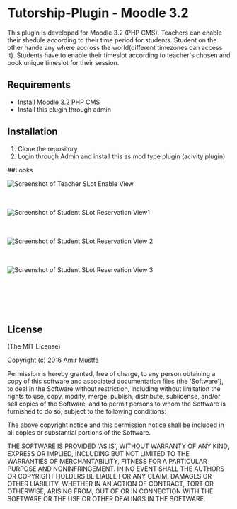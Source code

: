 # Tutorship-Plugin - Moodle 3.2
This plugin is developed for Moodle 3.2 (PHP CMS). Teachers can enable their shedule according to their time period for students. Student on the other hande any where accross the world(different timezones can access it).
Students have to enable their timeslot according to teacher's chosen and book unique timeslot for their session.

## Requirements
- Install Moodle 3.2 PHP CMS
- Install this plugin through admin

## Installation

1. Clone the repository
2. Login through Admin and install this as mod type plugin (acivity plugin)

##Looks

![Screenshot of Teacher SLot Enable View](https://user-images.githubusercontent.com/15896579/40282171-daba317e-5c88-11e8-89b7-6e4e05dafe23.png?raw=true "Screenshot of Teacher SLot Enable View")
<br/><br/><br/>

![Screenshot of Student SLot Reservation View1](https://user-images.githubusercontent.com/15896579/40282173-e220e976-5c88-11e8-9b35-876376c2a0d0.png?raw=true "Screenshot of Student SLot Reservation View1")
<br/><br/><br/>

![Screenshot of Student SLot Reservation View 2](https://user-images.githubusercontent.com/15896579/40282174-e73136a0-5c88-11e8-9bc9-c1a77a3af72e.png?raw=true "Screenshot of Student SLot Reservation View 2")
<br/><br/><br/>

![Screenshot of Student SLot Reservation View 3](https://user-images.githubusercontent.com/15896579/40282175-ec68e104-5c88-11e8-8164-a9ab490504ae.png?raw=true "Screenshot of Student SLot Reservation View 3")
<br/><br/><br/>
<br/><br/><br/>
## License

(The MIT License)

Copyright (c) 2016 Amir Mustfa

Permission is hereby granted, free of charge, to any person obtaining
a copy of this software and associated documentation files (the
'Software'), to deal in the Software without restriction, including
without limitation the rights to use, copy, modify, merge, publish,
distribute, sublicense, and/or sell copies of the Software, and to
permit persons to whom the Software is furnished to do so, subject to
the following conditions:

The above copyright notice and this permission notice shall be
included in all copies or substantial portions of the Software.

THE SOFTWARE IS PROVIDED 'AS IS', WITHOUT WARRANTY OF ANY KIND,
EXPRESS OR IMPLIED, INCLUDING BUT NOT LIMITED TO THE WARRANTIES OF
MERCHANTABILITY, FITNESS FOR A PARTICULAR PURPOSE AND NONINFRINGEMENT.
IN NO EVENT SHALL THE AUTHORS OR COPYRIGHT HOLDERS BE LIABLE FOR ANY
CLAIM, DAMAGES OR OTHER LIABILITY, WHETHER IN AN ACTION OF CONTRACT,
TORT OR OTHERWISE, ARISING FROM, OUT OF OR IN CONNECTION WITH THE
SOFTWARE OR THE USE OR OTHER DEALINGS IN THE SOFTWARE.
